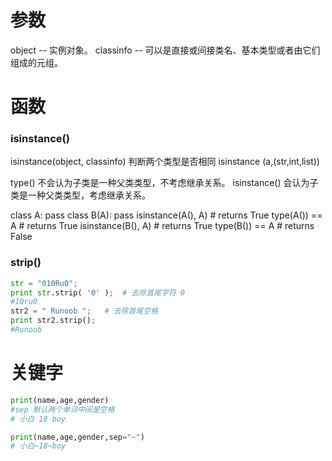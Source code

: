 # 参数
object -- 实例对象。
classinfo -- 可以是直接或间接类名、基本类型或者由它们组成的元组。


# 函数

### isinstance()
isinstance(object, classinfo)
判断两个类型是否相同
isinstance (a,(str,int,list))


type() 不会认为子类是一种父类类型，不考虑继承关系。
isinstance() 会认为子类是一种父类类型，考虑继承关系。

class A:
    pass
class B(A):
    pass
isinstance(A(), A)    # returns True
type(A()) == A        # returns True
isinstance(B(), A)    # returns True
type(B()) == A        # returns False

### strip()
```py
str = "010Ru0"; 
print str.strip( '0' );  # 去除首尾字符 0
#10ru0
str2 = " Runoob ";   # 去除首尾空格
print str2.strip();
#Runoob
```

# 关键字
```py
print(name,age,gender)     
#sep 默认两个单词中间是空格
# 小白 18 boy

print(name,age,gender,sep="~")  
# 小白~18~boy     
```
